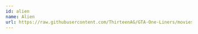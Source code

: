 ```yaml
---
id: alien
name: Alien
url: https://raw.githubusercontent.com/ThirteenAG/GTA-One-Liners/movies/datasets/alien.json
---
```

